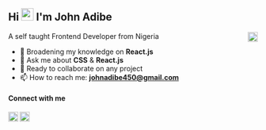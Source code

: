 ## Hi <img src="https://media.giphy.com/media/hvRJCLFzcasrR4ia7z/giphy.gif" width="25px"> I'm John Adibe

A self taught Frontend Developer from Nigeria <img align="right" width="20px" src="https://image.flaticon.com/icons/png/512/630/630697.png" />

- 🌱 Broadening my knowledge on **React.js**
- 💬 Ask me about **CSS** & **React.js** 
- 👯 Ready to collaborate on any project
- 📫 How to reach me: **johnadibe450@gmail.com**
<!-- ⚡ Fun fact: -->

#### Connect with me

[<img align="left" alt="johnadibe | LinkedIn" width="20px" src="https://image.flaticon.com/icons/png/512/1409/1409945.png" />][linkedin]
[<img align="left" alt="johnphealipto | Twitter" width="20px" src="https://tutuldevs.github.io/frontloops-photo/loop1/twitter.svg" />][twitter]

[linkedin]: https://www.linkedin.com/in/johnadibe/
[twitter]: https://twitter.com/johnphealipto

<!-- **johnphealipto/johnphealipto**  ✨ _special_ ✨ -->
<!-- Here are some ideas to get you started: -->

<!-- - 👯 I’m looking to collaborate on ...
- 🤔 I’m looking for help with ...
- 😄 Pronouns: ... -->
